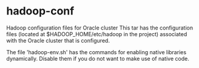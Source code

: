 # hadoop-conf
Hadoop configuration files for Oracle cluster
This tar has the configuration files (located at $HADOOP_HOME/etc/hadoop in the project) associated with the Oracle cluster that is configured. 

The file 'hadoop-env.sh' has the commands for enabling native libraries dynamically.
Disable them if you do not want to make use of native code.
